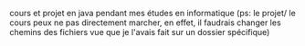 cours et projet en java pendant mes études en informatique
(ps: le projet/ le cours peux ne pas directement marcher, en effet, il faudrais changer les chemins des fichiers vue que je l'avais fait sur un dossier spécifique)
